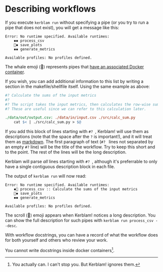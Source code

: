 # Describing workflows
If you execute `kerblam run` without specifying a pipe (or you try to run a 
pipe that does not exist), you will get a message like this:
```
Error: No runtime specified. Available runtimes:
    ◾◾ process_csv
    🐋◾ save_plots
    ◾◾ generate_metrics

Available profiles: No profiles defined.
```
The whale emoji (🐋) represents pipes that [have an associated Docker container](run_containers.html).

If you wish, you can add additional information to this list by writing a section
in the makefile/shellfile itself. Using the same example as above:
```makefile
#? Calculate the sums of the input metrics
#?
#? The script takes the input metrics, then calculates the row-wise sums.
#? These are useful since we can refer to this calculation later.

./data/out/output.csv: ./data/in/input.csv ./src/calc_sum.py
    cat $< | ./src/calc_sum.py > $@
```
If you add this block of lines starting with `#? `, Kerblam! will use them as
descriptions (note that the space after the `?` is important!), and it will
treat them as [markdown](https://www.markdownguide.org/).
The first paragraph of text (`#? ` lines not separated by an empty `#?` line) will be
the title of the workflow. Try to keep this short and to the point.
The rest of the lines will be the long description.

Kerblam will parse *all* lines starting with `#? `, although it's preferrable
to only have a single contiguous description block in each file.

The output of `kerblam run` will now read:
```
Error: No runtime specified. Available runtimes:
    ◾📜 process_csv :: Calculate the sums of the input metrics
    🐋◾ save_plots
    ◾◾ generate_metrics

Available profiles: No profiles defined.
```
The scroll (📜) emoji appears when Kerblam! notices a long description.
You can show the full description for such pipes with `kerblam run process_csv --desc`.

With workflow docstrings, you can have a record of what the workflow does for
both yourself and others who review your work.

You cannot write docstrings inside docker containers[^do_what_you_want].

[^do_what_you_want]: You actually can. I can't stop you. But Kerblam! ignores them.
